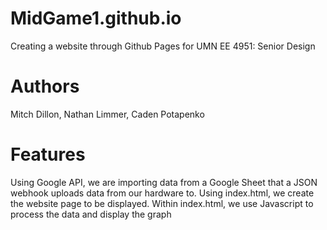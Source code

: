 # MidGame1.github.io
Creating a website through Github Pages for UMN EE 4951: Senior Design

# Authors
Mitch Dillon, Nathan Limmer, Caden Potapenko

# Features
Using Google API, we are importing data from a Google Sheet that a JSON webhook uploads data from our hardware to. 
Using index.html, we create the website page to be displayed. 
Within index.html, we use Javascript to process the data and display the graph
